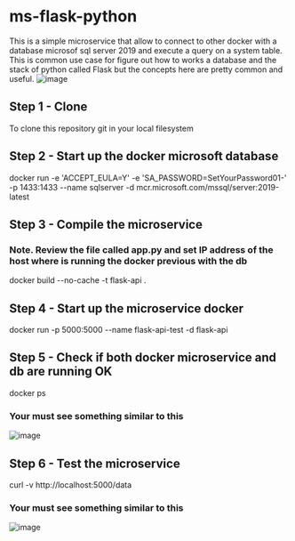 # ms-flask-python
This is a simple microservice that allow to connect to other docker with a database microsof sql server 2019 and execute a query on a system table.
This is common use case for figure out how to works a database and the stack of python called Flask but the concepts here are pretty common and useful.
![image](https://github.com/user-attachments/assets/d8a6767f-4072-4f58-95e4-f2b74fb26510)

## Step 1 - Clone
To clone this repository git in your local filesystem

## Step 2 - Start up the docker microsoft database
docker run -e 'ACCEPT_EULA=Y' -e 'SA_PASSWORD=SetYourPassword01-' -p 1433:1433 --name sqlserver -d mcr.microsoft.com/mssql/server:2019-latest

## Step 3 - Compile the microservice
### Note. Review the file called app.py and set IP address of the host where is running the docker previous with the db
docker build --no-cache -t flask-api .

## Step 4 - Start up the microservice docker
docker run -p 5000:5000 --name flask-api-test -d flask-api

## Step 5 - Check if both docker microservice and db are running OK
docker ps
### Your must see something similar to this
![image](https://github.com/user-attachments/assets/f43ecbad-2b16-45cc-93d2-9de41916ca02)

## Step 6 - Test the microservice
curl -v http://localhost:5000/data
### Your must see something similar to this
![image](https://github.com/user-attachments/assets/727efb90-4ca9-47ed-b002-a9358e9d10a1)


